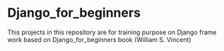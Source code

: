 # Django_for_beginners
This  projects in this repository are for training purpose on Django frame work based on  Django_for_beginners book (William S. Vincent)
